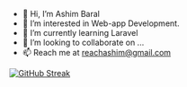 - 👋 Hi, I’m Ashim Baral
- 👀 I’m interested in Web-app Development.
- 🌱 I’m currently learning Laravel
- 💞️ I’m looking to collaborate on ...
- 📫 Reach me at reachashim@gmail.com

[![GitHub Streak](https://github-readme-streak-stats.herokuapp.com?user=ashim0429)](https://git.io/streak-stats)
<!---
ashim0429/ashim0429 is a ✨ special ✨ repository because its `README.md` (this file) appears on your GitHub profile.
You can click the Preview link to take a look at your changes.
--->
